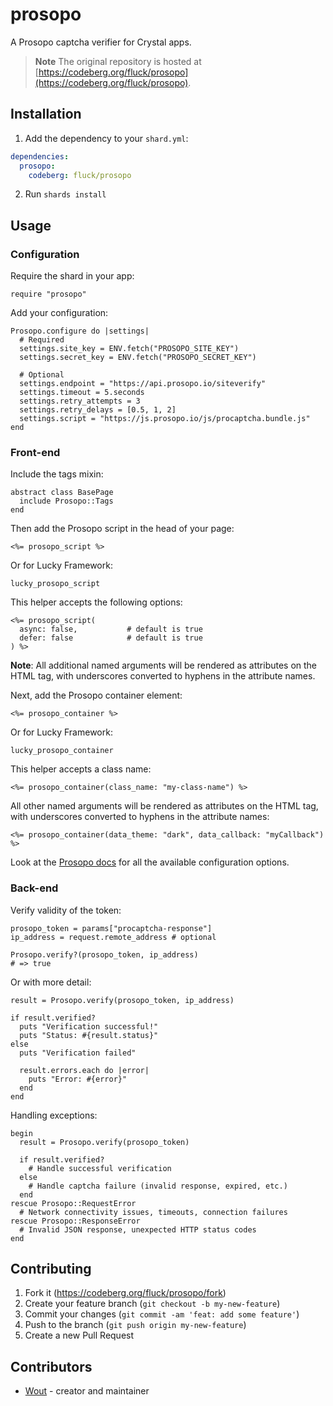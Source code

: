 # prosopo

A Prosopo captcha verifier for Crystal apps.

> **Note** The original repository is hosted at [https://codeberg.org/fluck/prosopo](https://codeberg.org/fluck/prosopo).

## Installation

1. Add the dependency to your `shard.yml`:

  ```yaml
  dependencies:
    prosopo:
      codeberg: fluck/prosopo
  ```

2. Run `shards install`

## Usage

### Configuration

Require the shard in your app:

```crystal
require "prosopo"
```

Add your configuration:

```crystal
Prosopo.configure do |settings|
  # Required
  settings.site_key = ENV.fetch("PROSOPO_SITE_KEY")
  settings.secret_key = ENV.fetch("PROSOPO_SECRET_KEY")

  # Optional
  settings.endpoint = "https://api.prosopo.io/siteverify" 
  settings.timeout = 5.seconds
  settings.retry_attempts = 3
  settings.retry_delays = [0.5, 1, 2]
  settings.script = "https://js.prosopo.io/js/procaptcha.bundle.js"
end
```

### Front-end

Include the tags mixin:

```crystal
abstract class BasePage
  include Prosopo::Tags
end
```

Then add the Prosopo script in the head of your page:

```erb
<%= prosopo_script %>
```

Or for Lucky Framework:

```crystal
lucky_prosopo_script
```

This helper accepts the following options:

```erb
<%= prosopo_script(
  async: false,           # default is true
  defer: false            # default is true
) %>
```

**Note**: All additional named arguments will be rendered as attributes on the
HTML tag, with underscores converted to hyphens in the attribute names.

Next, add the Prosopo container element:

```erb
<%= prosopo_container %>
```

Or for Lucky Framework:

```crystal
lucky_prosopo_container
```

This helper accepts a class name:

```erb
<%= prosopo_container(class_name: "my-class-name") %>
```

All other named arguments will be rendered as attributes on the HTML tag, with
underscores converted to hyphens in the attribute names:

```erb
<%= prosopo_container(data_theme: "dark", data_callback: "myCallback") %>
```

Look at the [Prosopo
docs](https://docs.prosopo.io/en/basics/client-side-rendering/#data-attributes)
for all the available configuration options.

### Back-end

Verify validity of the token:

```crystal
prosopo_token = params["procaptcha-response"]
ip_address = request.remote_address # optional

Prosopo.verify?(prosopo_token, ip_address)
# => true
```

Or with more detail:

```crystal
result = Prosopo.verify(prosopo_token, ip_address)

if result.verified?
  puts "Verification successful!"
  puts "Status: #{result.status}"
else
  puts "Verification failed"
  
  result.errors.each do |error|
    puts "Error: #{error}"
  end
end
```

Handling exceptions:

```crystal
begin
  result = Prosopo.verify(prosopo_token)
  
  if result.verified?
    # Handle successful verification
  else
    # Handle captcha failure (invalid response, expired, etc.)
  end
rescue Prosopo::RequestError
  # Network connectivity issues, timeouts, connection failures
rescue Prosopo::ResponseError
  # Invalid JSON response, unexpected HTTP status codes
end
```

## Contributing

1. Fork it (<https://codeberg.org/fluck/prosopo/fork>)
2. Create your feature branch (`git checkout -b my-new-feature`)
3. Commit your changes (`git commit -am 'feat: add some feature'`)
4. Push to the branch (`git push origin my-new-feature`)
5. Create a new Pull Request

## Contributors

- [Wout](https://wout.codes) - creator and maintainer
